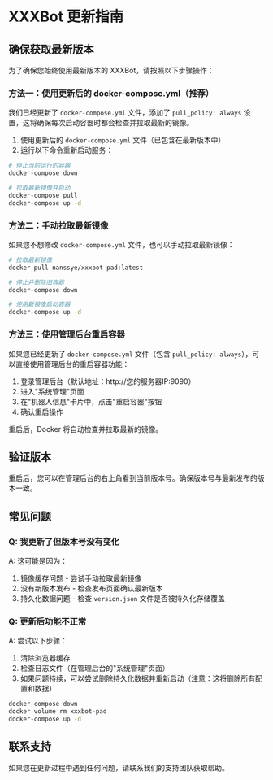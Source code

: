 # XXXBot 更新指南

## 确保获取最新版本

为了确保您始终使用最新版本的 XXXBot，请按照以下步骤操作：

### 方法一：使用更新后的 docker-compose.yml（推荐）

我们已经更新了 `docker-compose.yml` 文件，添加了 `pull_policy: always` 设置，这将确保每次启动容器时都会检查并拉取最新的镜像。

1. 使用更新后的 `docker-compose.yml` 文件（已包含在最新版本中）
2. 运行以下命令重新启动服务：

```bash
# 停止当前运行的容器
docker-compose down

# 拉取最新镜像并启动
docker-compose pull
docker-compose up -d
```

### 方法二：手动拉取最新镜像

如果您不想修改 `docker-compose.yml` 文件，也可以手动拉取最新镜像：

```bash
# 拉取最新镜像
docker pull nanssye/xxxbot-pad:latest

# 停止并删除旧容器
docker-compose down

# 使用新镜像启动容器
docker-compose up -d
```

### 方法三：使用管理后台重启容器

如果您已经更新了 `docker-compose.yml` 文件（包含 `pull_policy: always`），可以直接使用管理后台的重启容器功能：

1. 登录管理后台（默认地址：http://您的服务器IP:9090）
2. 进入"系统管理"页面
3. 在"机器人信息"卡片中，点击"重启容器"按钮
4. 确认重启操作

重启后，Docker 将自动检查并拉取最新的镜像。

## 验证版本

重启后，您可以在管理后台的右上角看到当前版本号。确保版本号与最新发布的版本一致。

## 常见问题

### Q: 我更新了但版本号没有变化

A: 这可能是因为：
1. 镜像缓存问题 - 尝试手动拉取最新镜像
2. 没有新版本发布 - 检查发布页面确认最新版本
3. 持久化数据问题 - 检查 `version.json` 文件是否被持久化存储覆盖

### Q: 更新后功能不正常

A: 尝试以下步骤：
1. 清除浏览器缓存
2. 检查日志文件（在管理后台的"系统管理"页面）
3. 如果问题持续，可以尝试删除持久化数据并重新启动（注意：这将删除所有配置和数据）

```bash
docker-compose down
docker volume rm xxxbot-pad
docker-compose up -d
```

## 联系支持

如果您在更新过程中遇到任何问题，请联系我们的支持团队获取帮助。
